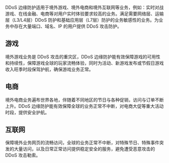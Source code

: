DDoS 边缘防护适用于境外游戏、境外电商和境外互联网等业务，例如：实时对战游戏、在线金融、电商等对用户实时体验要求较高的业务。满足需要网络层、运输层（L3/L4层）DDoS 防护和基础应用层（L7层）防护的业务敏感性的业务。为业务中存在大量端口、域名、IP 的用户提供 DDoS 攻击防护。

## 游戏
境外游戏业务是 DDoS 攻击的重灾区，DDoS 边缘防护能有效保障游戏的可用性和持续性，保障游戏全球的玩家流畅体验，同时为活动、新游戏发布或节假日游戏收入旺季时段保驾护航，确保游戏业务正常。

## 电商
境外电商业务遍布世界各地，伴随着不同地区的节日与各种促销，访问与订单不断上升。DDoS 边缘防护能有效保障全球的业务正常不中断，对电商大促等重大活动时段，提供安全护航。

## 互联网
保障境外业务网页的流畅访问，全球的业务正常不中断，对特殊节日、特殊事件突发的大量访问，以及日常正常访问提供稳定安全的服务，避免遭受恶意攻击的 DDoS 攻击勒索。
